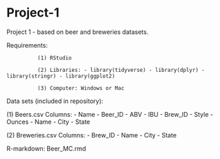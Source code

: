 # Project-1
Project 1 - based on beer and breweries datasets.

Requirements: 

              (1) RStudio

              (2) Libraries: - library(tidyverse) - library(dplyr) - library(stringr) - library(ggplot2)

              (3) Computer: Windows or Mac

Data sets (included in repository):

  (1) Beers.csv Columns: - Name - Beer_ID - ABV - IBU - Brew_ID - Style - Ounces - Name - City - State

  (2) Breweries.csv Columns: - Brew_ID - Name - City - State

R-markdown: Beer_MC.rmd
